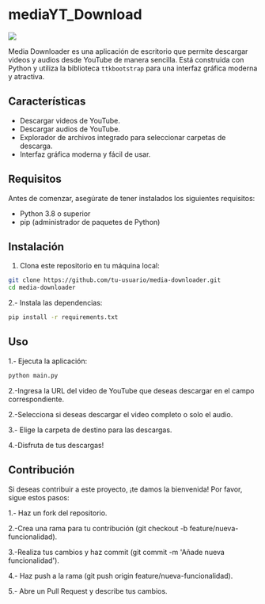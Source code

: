 # mediaYT_Download
<p align="left">
  <img src="https://img.shields.io/badge/STATUS-EN%20DESAROLLO-green">
</p>

Media Downloader es una aplicación de escritorio que permite descargar videos y audios desde YouTube de manera sencilla. Está construida con Python y utiliza la biblioteca `ttkbootstrap` para una interfaz gráfica moderna y atractiva.

## Características

- Descargar videos de YouTube.
- Descargar audios de YouTube.
- Explorador de archivos integrado para seleccionar carpetas de descarga.
- Interfaz gráfica moderna y fácil de usar.

## Requisitos

Antes de comenzar, asegúrate de tener instalados los siguientes requisitos:

- Python 3.8 o superior
- pip (administrador de paquetes de Python)

## Instalación

  1. Clona este repositorio en tu máquina local:

  ```bash
  git clone https://github.com/tu-usuario/media-downloader.git
  cd media-downloader
  ```
     
  2.- Instala las dependencias:
  
  ```bash
  pip install -r requirements.txt
  ```
## Uso
  1.- Ejecuta la aplicación:

  ```bash
  python main.py
  ```
  2.-Ingresa la URL del video de YouTube que deseas descargar en el campo correspondiente.

  2.-Selecciona si deseas descargar el video completo o solo el audio.

  3.- Elige la carpeta de destino para las descargas.

  4.-Disfruta de tus descargas!

## Contribución
Si deseas contribuir a este proyecto, ¡te damos la bienvenida! Por favor, sigue estos pasos:

  1.- Haz un fork del repositorio.

  2.-Crea una rama para tu contribución (git checkout -b feature/nueva-funcionalidad).

  3.-Realiza tus cambios y haz commit (git commit -m 'Añade nueva funcionalidad').

  4.- Haz push a la rama (git push origin feature/nueva-funcionalidad).

  5.- Abre un Pull Request y describe tus cambios.
